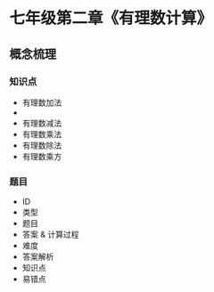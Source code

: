 # 七年级第二章《有理数计算》

## 概念梳理

### 知识点

- 有理数加法
- 
- 有理数减法
- 有理数乘法
- 有理数除法
- 有理数乘方

### 题目

- ID
- 类型
- 题目
- 答案 & 计算过程
- 难度
- 答案解析
- 知识点
- 易错点

